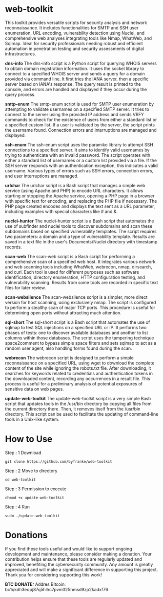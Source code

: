 # web-toolkit

This toolkit provides versatile scripts for security analysis and network reconnaissance. It includes functionalities for SMTP and SSH user enumeration, URL encoding, vulnerability detection using Nuclei, and comprehensive web analyses integrating tools like Nmap, WhatWeb, and Sqlmap. Ideal for security professionals needing robust and efficient automation in penetration testing and security assessments of digital infrastructures.


**dns-info**
The dns-info script is a Python script for querying WHOIS servers to obtain domain registration information. It uses the socket library to connect to a specified WHOIS server and sends a query for a domain provided via command line. It first tries the IANA server, then a specific server based on IANA's response. The query result is printed to the console, and errors are handled and displayed if they occur during the query process.

**smtp-enum**
The smtp-enum script is used for SMTP user enumeration by attempting to validate usernames on a specified SMTP server. It tries to connect to the server using the provided IP address and sends VRFY commands to check for the existence of users from either a standard list or a specified custom list. If a user is validated by the server, the script prints the username found. Connection errors and interruptions are managed and displayed.

**ssh-enum**
The ssh-enum script uses the paramiko library to attempt SSH connections to a specified server. It aims to identify valid usernames by trying to authenticate with an invalid password. The script operates with either a standard list of usernames or a custom list provided via a file. If the SSH server responds with an authentication exception, this indicates a valid username. Various types of errors such as SSH errors, connection errors, and user interruptions are managed.

**urlchar**
The urlchar script is a Bash script that manages a simple web service (using Apache and PHP) to encode URL characters. It allows starting or stopping the Apache service, opening a PHP page in a browser with specific text for encoding, and replacing the PHP file if necessary. The PHP page created encodes and displays the text sent as a URL parameter, including examples with special characters like # and &.

**nuclei-hunter**
The nuclei-hunter script is a Bash script that automates the use of subfinder and nuclei tools to discover subdomains and scan these subdomains based on specified vulnerability templates. The script requires two parameters: a domain and a type of vulnerability template. Results are saved in a text file in the user's Documents/Nuclei directory with timestamp records.

**scan-web**
The scan-web script is a Bash script for performing a comprehensive scan of a specified web host. It integrates various network and web scanning tools including WhatWeb, webrecon, nmap, dirsearch, and curl. Each tool is used for different purposes such as software identification, directory enumeration, HTTP configuration testing, and vulnerability scanning. Results from some tools are recorded in specific text files for later review.

**scan-websilence**
The scan-websilence script is a simpler, more direct version for host scanning, using exclusively nmap. The script is configured to perform a stealthy scan of major TCP ports. This procedure is useful for determining open ports without attracting much attention.

**sql-short**
The sql-short script is a Bash script that automates the use of sqlmap to test SQL injections on a specified URL or IP. It performs two phases of tests: one to discover available databases and another to list columns within those databases. The script uses the tampering technique space2comment to bypass simple space filters and sets sqlmap to act as a random user agent, also handling forms found during the scan.

**webrecon**
The webrecon script is designed to perform a simple reconnaissance on a specified URL, using wget to download the complete content of the site while ignoring the robots.txt file. After downloading, it searches for keywords related to credentials and authentication tokens in the downloaded content, recording any occurrences in a result file. This process is useful for a preliminary analysis of potential exposures of sensitive data on web pages.

**update-web-toolkit**
The update-web-toolkit script is a very simple Bash script that updates tools in the /usr/bin directory by copying all files from the current directory there. Then, it removes itself from the /usr/bin directory. This script can be used to facilitate the updating of command-line tools in a Unix-like system.

# How to Use

Step : 1 Download

```
git clone https://github.com/byfranke/web-toolkit
```
Step : 2 Move to directory
```
cd web-toolkit
```
Step : 3 Permission to execute
```
chmod +x update-web-toolkit
```
Step : 4 Run
```
sudo ./update-web-toolkit
```

# Donations

If you find these tools useful and would like to support ongoing development and maintenance, please consider making a donation. Your contribution helps ensure that these tools are regularly updated and improved, benefiting the cybersecurity community. Any amount is greatly appreciated and will make a significant difference in supporting this project. Thank you for considering supporting this work!

**BTC DONATE:**
Addres Bitcoin: bc1qkdh3eqpj87q5hlhc7pvm025hmsd9zp2kadxf76
